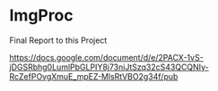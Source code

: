 # ImgProc

Final Report to this Project


https://docs.google.com/document/d/e/2PACX-1vS-jDGSRbhg0LumlPbGLPIY8j73niJtSzq32cS43QCQNIy-RcZefPOvgXmuE_mpEZ-MlsRtVBO2g34f/pub
